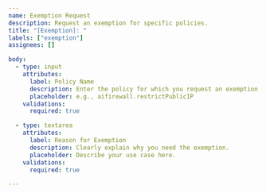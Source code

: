 ```yaml
---
name: Exemption Request
description: Request an exemption for specific policies.
title: "[Exemption]: "
labels: ["exemption"]
assignees: []

body:
  - type: input
    attributes:
      label: Policy Name
      description: Enter the policy for which you request an exemption.
      placeholder: e.g., aifirewall.restrictPublicIP
    validations:
      required: true

  - type: textarea
    attributes:
      label: Reason for Exemption
      description: Clearly explain why you need the exemption.
      placeholder: Describe your use case here.
    validations:
      required: true

---
```



